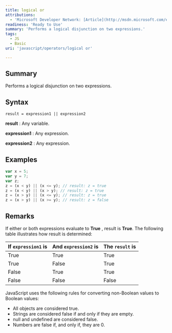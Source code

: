```yaml
---
title: logical or
attributions:
  - 'Microsoft Developer Network: [Article](http://msdn.microsoft.com/en-us/library/ie/xxxekd04(v=vs.94).aspx)'
readiness: 'Ready to Use'
summary: 'Performs a logical disjunction on two expressions.'
tags:
  - JS
  - Basic
uri: 'javascript/operators/logical or'

---
```

## Summary

Performs a logical disjunction on two expressions.

## Syntax

    result = expression1 || expression2

**result**
:   Any variable.

**expression1**
:   Any expression.

**expression2**
:   Any expression.

## Examples

``` js
var x = 5;
var y = 7;
var z;
z = (x < y) || (x <= y); // result: z = true
z = (x < y) || (x > y); // result: z = true
z = (x > y) || (x <= y); // result: z = true
z = (x > y) || (x >= y); // result: z = false
```

## Remarks

If either or both expressions evaluate to **True** , result is **True**. The following table illustrates how result is determined:

|If `expression1` is|And `expression2` is|The `result` is|
|:------------------|:-------------------|:--------------|
|True|True|True|
|True|False|True|
|False|True|True|
|False|False|False|

JavaScript uses the following rules for converting non-Boolean values to Boolean values:

-   All objects are considered true.
-   Strings are considered false if and only if they are empty.
-   null and undefined are considered false.
-   Numbers are false if, and only if, they are 0.

